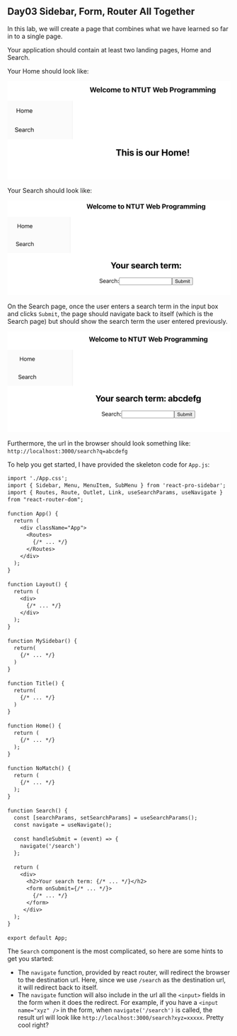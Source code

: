 ## Day03 Sidebar, Form, Router All Together

In this lab, we will create a page that combines what we have learned so far in to a single page.

Your application should contain at least two landing pages, Home and Search.

Your Home should look like:

![home](https://github.com/alexwu77/web_programming/raw/main/day03/lab_home.png)

Your Search should look like:

![search](https://github.com/alexwu77/web_programming/raw/main/day03/lab_search.png)

On the Search page, once the user enters a search term in the input box and clicks `Submit`, the page should navigate back to itself (which is the Search page) but should show the search term the user entered previously.

![search](https://github.com/alexwu77/web_programming/raw/main/day03/lab_search_result.png)

Furthermore, the url in the browser should look something like: `http://localhost:3000/search?q=abcdefg`

To help you get started, I have provided the skeleton code for `App.js`:

```
import './App.css';
import { Sidebar, Menu, MenuItem, SubMenu } from 'react-pro-sidebar';
import { Routes, Route, Outlet, Link, useSearchParams, useNavigate } from "react-router-dom";

function App() {
  return (
    <div className="App">
      <Routes>
        {/* ... */}
      </Routes>
    </div>
  );
}

function Layout() {
  return (
    <div>
      {/* ... */}
    </div>
  );
}

function MySidebar() {
  return(
    {/* ... */}
  )
}

function Title() {
  return(
    {/* ... */}
  )
}

function Home() {
  return (
    {/* ... */}
  );
}

function NoMatch() {
  return (
    {/* ... */}
  );
}

function Search() {
  const [searchParams, setSearchParams] = useSearchParams();
  const navigate = useNavigate();

  const handleSubmit = (event) => {
    navigate('/search')
  };

  return (
    <div>
      <h2>Your search term: {/* ... */}</h2>
      <form onSubmit={/* ... */}>
        {/* ... */}
      </form>
     </div>
  );
}

export default App;

```

The `Search` component is the most complicated, so here are some hints to get you started:

* The `navigate` function, provided by react router, will redirect the browser to the destination url. Here, since we use `/search` as the destination url, it will redirect back to itself.
* The `navigate` function will also include in the url all the `<input>` fields in the form when it does the redirect. For example, if you have a `<input name="xyz" />` in the form, when `navigate('/search')` is called, the result url will look like `http://localhost:3000/search?xyz=xxxxx`. Pretty cool right?
